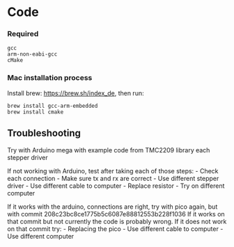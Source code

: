 # Code

### Required

    gcc
    arm-non-eabi-gcc
    cMake

### Mac installation process

Install brew: https://brew.sh/index_de, then run:

    brew install gcc-arm-embedded
    brew install cmake

## Troubleshooting

Try with Arduino mega with example code from TMC2209 library each stepper driver

If not working with Arduino, test after taking each of those steps:
    - Check each connection
    - Make sure tx and rx are correct
    - Use different stepper driver
    - Use different cable to computer
    - Replace resistor
    - Try on different computer
    
If it works with the arduino, connections are right, try with pico again, but with commit 208c23bc8ce1775b5c6087e88812553b228f1036
If it works on that commit but not currently the code is probably wrong.
If it does not work on that commit try:
    - Replacing the pico
    - Use different cable to computer
    - Use different computer
